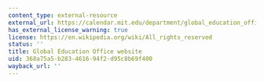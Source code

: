```yaml
---
content_type: external-resource
external_url: https://calendar.mit.edu/department/global_education_office
has_external_license_warning: true
license: https://en.wikipedia.org/wiki/All_rights_reserved
status: ''
title: Global Education Office website
uid: 368a75a5-b283-4616-94f2-d95c8b69f400
wayback_url: ''
---
```

